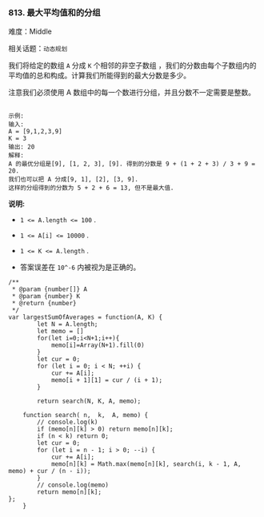### 813. 最大平均值和的分组

难度：Middle

相关话题：`动态规划`

我们将给定的数组 `A` 分成 `K` 个相邻的非空子数组 ，我们的分数由每个子数组内的平均值的总和构成。计算我们所能得到的最大分数是多少。



注意我们必须使用 A 数组中的每一个数进行分组，并且分数不一定需要是整数。



```

示例:
输入: 
A = [9,1,2,3,9]
K = 3
输出: 20
解释: 
A 的最优分组是[9], [1, 2, 3], [9]. 得到的分数是 9 + (1 + 2 + 3) / 3 + 9 = 20.
我们也可以把 A 分成[9, 1], [2], [3, 9].
这样的分组得到的分数为 5 + 2 + 6 = 13, 但不是最大值.
```


**说明:** 




* `1 <= A.length <= 100` .

* `1 <= A[i] <= 10000` .

* `1 <= K <= A.length` .

* 答案误差在 `10^-6` 内被视为是正确的。




```
/**
 * @param {number[]} A
 * @param {number} K
 * @return {number}
 */
var largestSumOfAverages = function(A, K) {
        let N = A.length;
        let memo = []
        for(let i=0;i<N+1;i++){
            memo[i]=Array(N+1).fill(0)
        }
        let cur = 0;
        for (let i = 0; i < N; ++i) {
            cur += A[i];
            memo[i + 1][1] = cur / (i + 1);
        }
    
        return search(N, K, A, memo);
    
    function search( n,  k,  A, memo) {
        // console.log(k)
        if (memo[n][k] > 0) return memo[n][k];
        if (n < k) return 0;
        let cur = 0;
        for (let i = n - 1; i > 0; --i) {
            cur += A[i];
            memo[n][k] = Math.max(memo[n][k], search(i, k - 1, A, memo) + cur / (n - i));
        }
        // console.log(memo)
        return memo[n][k];
};
    }

   
```

